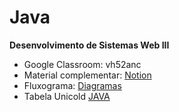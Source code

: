 # Java
<b>Desenvolvimento de Sistemas Web III</b>

* Google Classroom: vh52anc
* Material complementar: <a href="https://fishy-ostrich-493.notion.site/Desenvolvimento-de-sistemas-Web-III-8493e6a9372e4347a06a9a01b7f60106" target="_blank"> Notion </a>
* Fluxograma: <a href="https://draw.io" target="_blank"> Diagramas </a>
* Tabela Unicold <a href="https://andersonneto.blogspot.com/2014/04/tabela-unicode-java.html"> JAVA </a>
